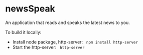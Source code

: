 newsSpeak
=========

An application that reads and speaks the latest news to you.

To build it locally:
- Install node package, http-server:
    <code>
    	npm install http-server
    </code>
- Start the http-server:
	<code>
		http-server
	</code>
